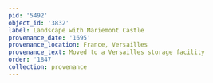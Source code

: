 ```yaml
---
pid: '5492'
object_id: '3832'
label: Landscape with Mariemont Castle
provenance_date: '1695'
provenance_location: France, Versailles
provenance_text: Moved to a Versailles storage facility
order: '1847'
collection: provenance
---
```

